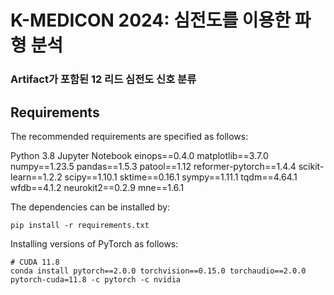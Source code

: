 # K-MEDICON 2024: 심전도를 이용한 파형 분석
### Artifact가 포함된 12 리드 심전도 신호 분류


## Requirements

The recommended requirements are specified as follows:

Python 3.8
Jupyter Notebook
einops==0.4.0
matplotlib==3.7.0
numpy==1.23.5
pandas==1.5.3
patool==1.12
reformer-pytorch==1.4.4
scikit-learn==1.2.2
scipy==1.10.1
sktime==0.16.1
sympy==1.11.1
tqdm==4.64.1
wfdb==4.1.2
neurokit2==0.2.9
mne==1.6.1

The dependencies can be installed by:

```
pip install -r requirements.txt
```

Installing versions of PyTorch as follows:

```
# CUDA 11.8
conda install pytorch==2.0.0 torchvision==0.15.0 torchaudio==2.0.0 pytorch-cuda=11.8 -c pytorch -c nvidia
```

